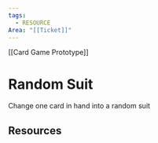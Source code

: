 ```yaml
---
tags:
  - RESOURCE
Area: "[[Ticket]]"
---
```

[[Card Game Prototype]]
# Random Suit
Change one card in hand into a random suit

## Resources
